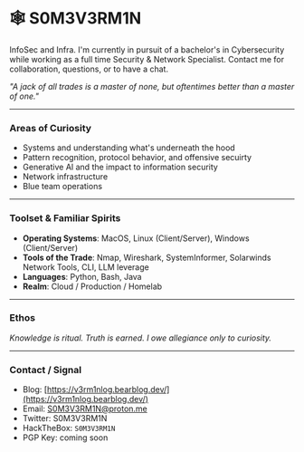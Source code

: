 # 🕸️ S0M3V3RM1N

InfoSec and Infra. I'm currently in pursuit of a bachelor's in Cybersecurity while working as a full time Security & Network Specialist. Contact me for collaboration, questions, or to have a chat. 

*"A jack of all trades is a master of none, but oftentimes better than a master of one."*

---

### Areas of Curiosity
- Systems and understanding what's underneath the hood
- Pattern recognition, protocol behavior, and offensive secuirty
- Generative AI and the impact to information security
- Network infrastructure
- Blue team operations

---

### Toolset & Familiar Spirits
- **Operating Systems**:  MacOS, Linux (Client/Server), Windows (Client/Server)
- **Tools of the Trade**: Nmap, Wireshark, SystemInformer, Solarwinds Network Tools, CLI, LLM leverage
- **Languages**: Python, Bash, Java
- **Realm**: Cloud / Production / Homelab

---

### Ethos
*Knowledge is ritual. Truth is earned. I owe allegiance only to curiosity.*

---

### Contact / Signal
- Blog: [https://v3rm1nlog.bearblog.dev/](https://v3rm1nlog.bearblog.dev/)
- Email: S0M3V3RM1N@proton.me
- Twitter: S0M3V3RM1N
- HackTheBox: `S0M3V3RM1N`
- PGP Key: coming soon

